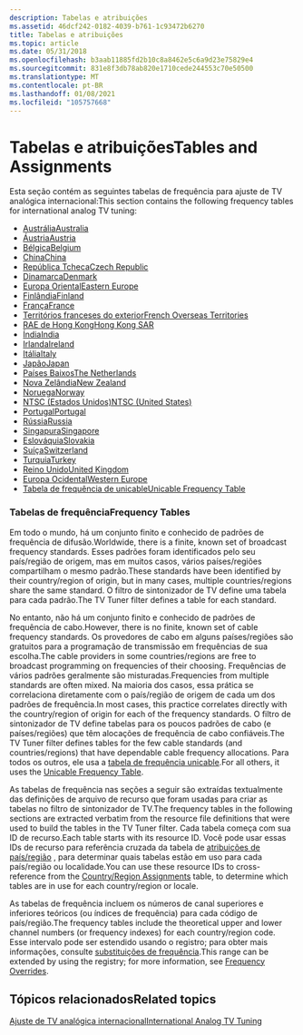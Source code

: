```yaml
---
description: Tabelas e atribuições
ms.assetid: 46dcf242-0182-4039-b761-1c93472b6270
title: Tabelas e atribuições
ms.topic: article
ms.date: 05/31/2018
ms.openlocfilehash: b3aab11885fd2b10c8a8462e5c6a9d23e75829e4
ms.sourcegitcommit: 831e8f3db78ab820e1710cede244553c70e50500
ms.translationtype: MT
ms.contentlocale: pt-BR
ms.lasthandoff: 01/08/2021
ms.locfileid: "105757668"
---
```

# <a name="tables-and-assignments"></a><span data-ttu-id="f89b1-103">Tabelas e atribuições</span><span class="sxs-lookup"><span data-stu-id="f89b1-103">Tables and Assignments</span></span>

<span data-ttu-id="f89b1-104">Esta seção contém as seguintes tabelas de frequência para ajuste de TV analógica internacional:</span><span class="sxs-lookup"><span data-stu-id="f89b1-104">This section contains the following frequency tables for international analog TV tuning:</span></span>

-   [<span data-ttu-id="f89b1-105">Austrália</span><span class="sxs-lookup"><span data-stu-id="f89b1-105">Australia</span></span>](australia.md)
-   [<span data-ttu-id="f89b1-106">Áustria</span><span class="sxs-lookup"><span data-stu-id="f89b1-106">Austria</span></span>](austria-channel-assignments.md)
-   [<span data-ttu-id="f89b1-107">Bélgica</span><span class="sxs-lookup"><span data-stu-id="f89b1-107">Belgium</span></span>](belgium-channel-assignments.md)
-   [<span data-ttu-id="f89b1-108">China</span><span class="sxs-lookup"><span data-stu-id="f89b1-108">China</span></span>](china.md)
-   [<span data-ttu-id="f89b1-109">República Tcheca</span><span class="sxs-lookup"><span data-stu-id="f89b1-109">Czech Republic</span></span>](czech-republic.md)
-   [<span data-ttu-id="f89b1-110">Dinamarca</span><span class="sxs-lookup"><span data-stu-id="f89b1-110">Denmark</span></span>](denmark-channel-assignments.md)
-   [<span data-ttu-id="f89b1-111">Europa Oriental</span><span class="sxs-lookup"><span data-stu-id="f89b1-111">Eastern Europe</span></span>](eastern-europe.md)
-   [<span data-ttu-id="f89b1-112">Finlândia</span><span class="sxs-lookup"><span data-stu-id="f89b1-112">Finland</span></span>](finland-channel-assignments.md)
-   [<span data-ttu-id="f89b1-113">França</span><span class="sxs-lookup"><span data-stu-id="f89b1-113">France</span></span>](france.md)
-   [<span data-ttu-id="f89b1-114">Territórios franceses do exterior</span><span class="sxs-lookup"><span data-stu-id="f89b1-114">French Overseas Territories</span></span>](french-overseas-territories.md)
-   [<span data-ttu-id="f89b1-115">RAE de Hong Kong</span><span class="sxs-lookup"><span data-stu-id="f89b1-115">Hong Kong SAR</span></span>](hong-kong-sar-channel-assignments.md)
-   [<span data-ttu-id="f89b1-116">Índia</span><span class="sxs-lookup"><span data-stu-id="f89b1-116">India</span></span>](india-channel-assignments.md)
-   [<span data-ttu-id="f89b1-117">Irlanda</span><span class="sxs-lookup"><span data-stu-id="f89b1-117">Ireland</span></span>](ireland.md)
-   [<span data-ttu-id="f89b1-118">Itália</span><span class="sxs-lookup"><span data-stu-id="f89b1-118">Italy</span></span>](italy.md)
-   [<span data-ttu-id="f89b1-119">Japão</span><span class="sxs-lookup"><span data-stu-id="f89b1-119">Japan</span></span>](japan.md)
-   [<span data-ttu-id="f89b1-120">Países Baixos</span><span class="sxs-lookup"><span data-stu-id="f89b1-120">The Netherlands</span></span>](the-netherlands-channel-assignments.md)
-   [<span data-ttu-id="f89b1-121">Nova Zelândia</span><span class="sxs-lookup"><span data-stu-id="f89b1-121">New Zealand</span></span>](new-zealand.md)
-   [<span data-ttu-id="f89b1-122">Noruega</span><span class="sxs-lookup"><span data-stu-id="f89b1-122">Norway</span></span>](norway-channel-assignments.md)
-   [<span data-ttu-id="f89b1-123">NTSC (Estados Unidos)</span><span class="sxs-lookup"><span data-stu-id="f89b1-123">NTSC (United States)</span></span>](ntsc--united-states.md)
-   [<span data-ttu-id="f89b1-124">Portugal</span><span class="sxs-lookup"><span data-stu-id="f89b1-124">Portugal</span></span>](portugal-channel-assignments.md)
-   [<span data-ttu-id="f89b1-125">Rússia</span><span class="sxs-lookup"><span data-stu-id="f89b1-125">Russia</span></span>](russia-channel-assignments.md)
-   [<span data-ttu-id="f89b1-126">Singapura</span><span class="sxs-lookup"><span data-stu-id="f89b1-126">Singapore</span></span>](singapore-channel-assignments.md)
-   [<span data-ttu-id="f89b1-127">Eslováquia</span><span class="sxs-lookup"><span data-stu-id="f89b1-127">Slovakia</span></span>](slovakia-channel-assignments.md)
-   [<span data-ttu-id="f89b1-128">Suíça</span><span class="sxs-lookup"><span data-stu-id="f89b1-128">Switzerland</span></span>](switzerland-channel-assignments.md)
-   [<span data-ttu-id="f89b1-129">Turquia</span><span class="sxs-lookup"><span data-stu-id="f89b1-129">Turkey</span></span>](turkey-channel-assignments.md)
-   [<span data-ttu-id="f89b1-130">Reino Unido</span><span class="sxs-lookup"><span data-stu-id="f89b1-130">United Kingdom</span></span>](united-kingdom.md)
-   [<span data-ttu-id="f89b1-131">Europa Ocidental</span><span class="sxs-lookup"><span data-stu-id="f89b1-131">Western Europe</span></span>](western-europe.md)
-   [<span data-ttu-id="f89b1-132">Tabela de frequência de unicable</span><span class="sxs-lookup"><span data-stu-id="f89b1-132">Unicable Frequency Table</span></span>](unicable-frequency-table.md)

### <a name="frequency-tables"></a><span data-ttu-id="f89b1-133">Tabelas de frequência</span><span class="sxs-lookup"><span data-stu-id="f89b1-133">Frequency Tables</span></span>

<span data-ttu-id="f89b1-134">Em todo o mundo, há um conjunto finito e conhecido de padrões de frequência de difusão.</span><span class="sxs-lookup"><span data-stu-id="f89b1-134">Worldwide, there is a finite, known set of broadcast frequency standards.</span></span> <span data-ttu-id="f89b1-135">Esses padrões foram identificados pelo seu país/região de origem, mas em muitos casos, vários países/regiões compartilham o mesmo padrão.</span><span class="sxs-lookup"><span data-stu-id="f89b1-135">These standards have been identified by their country/region of origin, but in many cases, multiple countries/regions share the same standard.</span></span> <span data-ttu-id="f89b1-136">O filtro de sintonizador de TV define uma tabela para cada padrão.</span><span class="sxs-lookup"><span data-stu-id="f89b1-136">The TV Tuner filter defines a table for each standard.</span></span>

<span data-ttu-id="f89b1-137">No entanto, não há um conjunto finito e conhecido de padrões de frequência de cabo.</span><span class="sxs-lookup"><span data-stu-id="f89b1-137">However, there is no finite, known set of cable frequency standards.</span></span> <span data-ttu-id="f89b1-138">Os provedores de cabo em alguns países/regiões são gratuitos para a programação de transmissão em frequências de sua escolha.</span><span class="sxs-lookup"><span data-stu-id="f89b1-138">The cable providers in some countries/regions are free to broadcast programming on frequencies of their choosing.</span></span> <span data-ttu-id="f89b1-139">Frequências de vários padrões geralmente são misturadas.</span><span class="sxs-lookup"><span data-stu-id="f89b1-139">Frequencies from multiple standards are often mixed.</span></span> <span data-ttu-id="f89b1-140">Na maioria dos casos, essa prática se correlaciona diretamente com o país/região de origem de cada um dos padrões de frequência.</span><span class="sxs-lookup"><span data-stu-id="f89b1-140">In most cases, this practice correlates directly with the country/region of origin for each of the frequency standards.</span></span> <span data-ttu-id="f89b1-141">O filtro de sintonizador de TV define tabelas para os poucos padrões de cabo (e países/regiões) que têm alocações de frequência de cabo confiáveis.</span><span class="sxs-lookup"><span data-stu-id="f89b1-141">The TV Tuner filter defines tables for the few cable standards (and countries/regions) that have dependable cable frequency allocations.</span></span> <span data-ttu-id="f89b1-142">Para todos os outros, ele usa a [tabela de frequência unicable](unicable-frequency-table.md).</span><span class="sxs-lookup"><span data-stu-id="f89b1-142">For all others, it uses the [Unicable Frequency Table](unicable-frequency-table.md).</span></span>

<span data-ttu-id="f89b1-143">As tabelas de frequência nas seções a seguir são extraídas textualmente das definições de arquivo de recurso que foram usadas para criar as tabelas no filtro de sintonizador de TV.</span><span class="sxs-lookup"><span data-stu-id="f89b1-143">The frequency tables in the following sections are extracted verbatim from the resource file definitions that were used to build the tables in the TV Tuner filter.</span></span> <span data-ttu-id="f89b1-144">Cada tabela começa com sua ID de recurso.</span><span class="sxs-lookup"><span data-stu-id="f89b1-144">Each table starts with its resource ID.</span></span> <span data-ttu-id="f89b1-145">Você pode usar essas IDs de recurso para referência cruzada da tabela de [atribuições de país/região](country-region-assignments.md) , para determinar quais tabelas estão em uso para cada país/região ou localidade.</span><span class="sxs-lookup"><span data-stu-id="f89b1-145">You can use these resource IDs to cross-reference from the [Country/Region Assignments](country-region-assignments.md) table, to determine which tables are in use for each country/region or locale.</span></span>

<span data-ttu-id="f89b1-146">As tabelas de frequência incluem os números de canal superiores e inferiores teóricos (ou índices de frequência) para cada código de país/região.</span><span class="sxs-lookup"><span data-stu-id="f89b1-146">The frequency tables include the theoretical upper and lower channel numbers (or frequency indexes) for each country/region code.</span></span> <span data-ttu-id="f89b1-147">Esse intervalo pode ser estendido usando o registro; para obter mais informações, consulte [substituições de frequência](frequency-overrides.md).</span><span class="sxs-lookup"><span data-stu-id="f89b1-147">This range can be extended by using the registry; for more information, see [Frequency Overrides](frequency-overrides.md).</span></span>

## <a name="related-topics"></a><span data-ttu-id="f89b1-148">Tópicos relacionados</span><span class="sxs-lookup"><span data-stu-id="f89b1-148">Related topics</span></span>

<dl> <dt>

[<span data-ttu-id="f89b1-149">Ajuste de TV analógica internacional</span><span class="sxs-lookup"><span data-stu-id="f89b1-149">International Analog TV Tuning</span></span>](international-analog-tv-tuning.md)
</dt> </dl>

 

 



